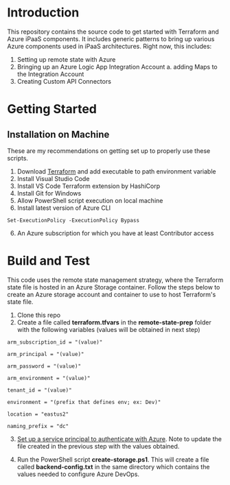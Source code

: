 # Introduction 
This repository contains the source code to get started with Terraform and Azure iPaaS components.  It includes generic patterns to bring up various Azure components used in iPaaS architectures.  Right now, this includes:

1. Setting up remote state with Azure
2. Bringing up an Azure Logic App Integration Account
    a. adding Maps to the Integration Account
3. Creating Custom API Connectors

# Getting Started

## Installation on Machine

These are my recommendations on getting set up to properly use these scripts.

1. Download [Terraform](https://www.terraform.io/downloads.html) and add executable to path environment variable
2. Install Visual Studio Code
3. Install VS Code Terraform extension by HashiCorp
4. Install Git for Windows
5. Allow PowerShell script execution on local machine
6. Install latest version of Azure CLI

`Set-ExecutionPolicy -ExecutionPolicy Bypass`

6. An Azure subscription for which you have at least Contributor access

# Build and Test

This code uses the remote state management strategy, where the Terraform state file is hosted in an Azure Storage container.  Follow the steps below to create an Azure storage account and container to use to host Terraform's state file.

1. Clone this repo
2. Create a file called **terraform.tfvars** in the **remote-state-prep** folder with the following variables (values will be obtained in next step)

`arm_subscription_id = "(value)"`

`arm_principal = "(value)"`

`arm_password = "(value)"`

`arm_environment = "(value)"`

`tenant_id = "(value)"`

`environment = "(prefix that defines env; ex: Dev)"` 

`location = "eastus2"`

`naming_prefix = "dc"`

3. [Set up a service principal to authenticate with Azure](https://www.terraform.io/docs/providers/azurerm/guides/service_principal_client_secret.html).  Note to update the file created in the previous step with the values obtained.

4. Run the PowerShell script **create-storage.ps1**.  This will create a file called **backend-config.txt** in the same directory which contains the values needed to configure Azure DevOps.
